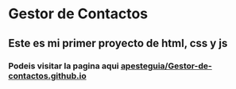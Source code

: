 # Gestor de Contactos
## Este es mi primer proyecto de html, css y js
### Podeis visitar la pagina aqui [apesteguia/Gestor-de-contactos.github.io](url)
